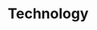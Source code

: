 ---
title: Technology
slug: technology
taxonomy:
	tag: industry_group
content:
    items:
        '@taxonomy.industry_group': technology
    order:
        by: date
        dir: desc
---